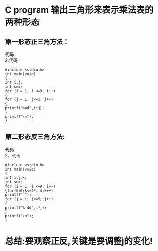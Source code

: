 C program 输出三角形来表示乘法表的两种形态  
===========     
第一形态正三角方法： 
----------------------
 __代码__  
2.代码  
```
#include <stdio.h>    
int main(void)    
{    
int i,j;    
int sum;    
for (i = 1; i <=9; i++)    
{    
for (j = 1; j<=i; j++)    
{    
printf("%4d",i*j);    
}    
printf("\n");    
}   
```  
第二形态反三角方法:  
-----------------
__代码__  
2、代码  
```
#include <stdio.h>  
int main(void)  
{   
int i,j,k;  
int sum;  
for (i = 1; i <=9; i++)  
{for(k=0;k<=4*i-4;k++)  
printf(" ");  
for (j = i; j<=9; j++)  
{  
printf("%-4d",i*j);  
}  
printf("\n");  
}  
```
# 总结:要观察正反,关键是要调整j的变化!


